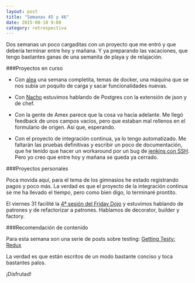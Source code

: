 ```yaml
---
layout: post
title: "Semanas 45 y 46"
date: 2015-08-10 9:00
category: retrospectiva
---
```


Dos semanas un poco cargaditas con un proyecto que me entró y que debería
terminar entre hoy y mañana. Y ya preparando las vacaciones, que tengo bastantes
ganas de una semanita de playa y de relajación.

###Proyectos en curso

* Con [alea](http://alea-soluciones.com) una semana completita, temas de docker,
  una máquina que se nos subía un poquito de carga y sacar funcionalidades
  nuevas.

* Con [Nacho](https://twitter.com/Nachokyoku) estuvimos hablando de Postgres con
  la extensión de json y de chef.

* Con la gente de Amex parece que la cosa va hacia adelante. Me llegó feedback
  de unos campos vacíos, pero que estaban mal rellenos en el formulario de
  origen. Así que, esperando.

* Con el proyecto de integración continua, ya lo tengo automatizado. Me faltarán
  las pruebas definitivas y escribir un poco de documentación, que he tenido que
  hacer un workaround por un bug de [jenkins con
  SSH](https://issues.jenkins-ci.org/browse/JENKINS-26379). Pero yo creo que
  entre hoy y mañana se queda ya cerrado.

###Proyectos personales

Poca movida aquí, para el tema de los gimnasios he estado registrando pagos
y poco más. La verdad es que el proyecto de la integración continua se me ha
llevado el tiempo, pero como bien digo, lo terminaré prontito.

El viernes 31 facilité la [4ª sesión del Friday Dojo](https://gist.github.com/nestorsalceda/de42c59ef06d3a27c1b1) y
estuvimos hablando de patrones y de refactorizar a patrones. Hablamos de
decorator, builder y factory.

###Recomendación de contenido

Para esta semana son una serie de posts sobre testing: [Getting Testy:
Redux](http://randycoulman.com//blog/2015/08/04/getting-testy-redux/)

La verdad es que están escritos de un modo bastante conciso y toca bastantes
palos.

¡Disfrutad!
